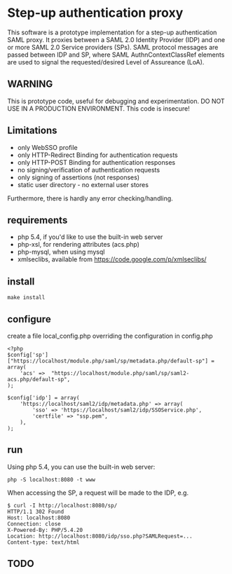 Step-up authentication proxy
============================

This software is a prototype implementation for a step-up authentication SAML proxy.
It proxies between a SAML 2.0 Identity Provider (IDP) and one or more SAML 2.0 Service providers (SPs).
SAML protocol messages are passed between IDP and SP, where SAML AuthnContextClassRef elements are used to signal the requested/desired Level of Assureance (LoA).

WARNING
-------

This is prototype code, useful for debugging and experimentation. DO NOT USE IN A PRODUCTION ENVIRONMENT. This code is insecure!

Limitations
-----------
- only WebSSO profile
- only HTTP-Redirect Binding for authentication requests
- only HTTP-POST Binding for authentication responses
- no signing/verification of authentication requests
- only signing of assertions (not responses)
- static user directory - no external user stores

Furthermore, there is hardly any error checking/handling.

requirements
------------

- php 5.4, if you'd like to use the built-in web server
- php-xsl, for rendering attributes (acs.php)
- php-mysql, when using mysql
- xmlseclibs, available from https://code.google.com/p/xmlseclibs/

install
-------

    make install

configure
---------

create a file local_config.php overriding the configuration in config.php

	<?php
	$config['sp']["https://localhost/module.php/saml/sp/metadata.php/default-sp"] = array(
		'acs' =>  "https://localhost/module.php/saml/sp/saml2-acs.php/default-sp",
	);

	$config['idp'] = array(
		'https://localhost/saml2/idp/metadata.php' => array(
	    	'sso' => 'https://localhost/saml2/idp/SSOService.php',
	    	'certfile' => "ssp.pem",
		),
	);

run
---

Using php 5.4, you can use the built-in web server:

	php -S localhost:8080 -t www

When accessing the SP, a request will be made to the IDP, e.g.

	$ curl -I http://localhost:8080/sp/
	HTTP/1.1 302 Found
	Host: localhost:8080
	Connection: close
	X-Powered-By: PHP/5.4.20
	Location: http://localhost:8080/idp/sso.php?SAMLRequest=...
	Content-type: text/html

TODO
----
